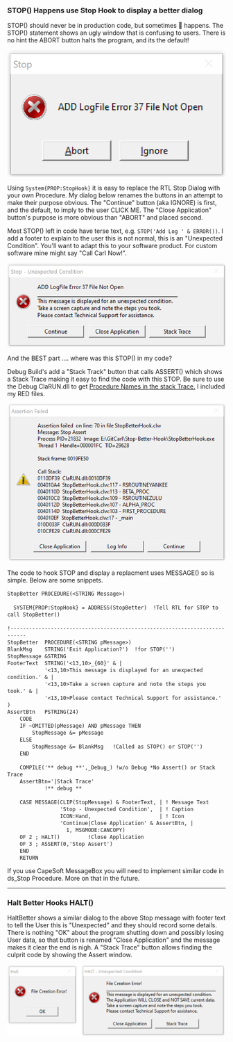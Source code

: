 ### STOP() Happens use Stop Hook to display a better dialog

STOP() should never be in production code, but sometimes :poop: happens.
 The STOP() statement shows an ugly window that is confusing to users.
 There is no hint the ABORT button halts the program, and its the default!
 
![STOP normal](images/readme1.png) 

Using `System{PROP:StopHook}` it is easy to replace the RTL Stop Dialog with your own Procedure.
 My dialog below renames the buttons in an attempt to make their purpose obvious.
 The "Continue" button (aka IGNORE) is first, and the default, to imply to the user CLICK ME.
 The "Close Application" button's purpose is more obvious than "ABORT" and placed second.

Most STOP() left in code have terse text, e.g. `STOP('Add Log ' & ERROR())`.
 I add a footer to explain to the user this is not normal, this is an "Unexpected Condition".
 You'll want to adapt this to your software product. For custom software mine might say "Call Carl Now!".

![STOP better](images/readme2.png) 

And the BEST part .... where was this STOP() in my code?

Debug Build's add a "Stack Track" button that calls ASSERT() which shows a Stack Trace making it easy to find the code with this STOP.
 Be sure to use the Debug ClaRUN.dll to get
 [Procedure Names in the stack Trace.](https://clarionhub.com/t/how-to-improve-the-call-stack-when-your-program-gpfs-to-show-procedure-names/188?u=carlbarnes)
 I included my RED files.

![assert](images/readme3.png) 

The code to hook STOP and display a replacment uses MESSAGE() so is simple. Below are some snippets.

```Clarion
StopBetter PROCEDURE(<STRING Message>) 

  SYSTEM{PROP:StopHook} = ADDRESS(StopBetter)  !Tell RTL for STOP to call StopBetter()
  
!---------------------------------------------------------------------------
StopBetter  PROCEDURE(<STRING pMessage>)
BlankMsg    STRING('Exit Application?')  !for STOP('')
StopMessage &STRING
FooterText  STRING('<13,10>_{60}' & |
            '<13,10>This message is displayed for an unexpected condition.' & |
            '<13,10>Take a screen capture and note the steps you took.' & |
            '<13,10>Please contact Technical Support for assistance.' )
AssertBtn   PSTRING(24)
    CODE
    IF ~OMITTED(pMessage) AND pMessage THEN
        StopMessage &= pMessage 
    ELSE
        StopMessage &= BlankMsg   !Called as STOP() or STOP('')
    END
    
    COMPILE('** debug **',_Debug_) !w/o Debug *No Assert() or Stack Trace
    AssertBtn='|Stack Trace'        
            !** debug **            

    CASE MESSAGE(CLIP(StopMessage) & FooterText, | ! Message Text
                 'Stop - Unexpected Condition',  | ! Caption
                 ICON:Hand,                      | ! Icon 
                 'Continue|Close Application' & AssertBtn, | 
                   1, MSGMODE:CANCOPY)
    OF 2 ; HALT()         !Close Application
    OF 3 ; ASSERT(0,'Stop Assert')
    END
    RETURN  

```

If you use CapeSoft MessageBox you will need to implement similar code in ds_Stop Procedure. More on that in the future.

---

### Halt Better Hooks HALT()

HaltBetter shows a similar dialog to the above Stop message with footer text to tell
 the User this is "Unexpected" and they should record some details.
 There is nothing "OK" about the program shutting down and possibly losing User data, so that button is renamed 
 "Close Application" and the message makes it clear the end is nigh.
 A "Stack Trace" button allows finding the culprit code by showing the Assert window.
 
![Halt Better](images/readme4.png) 